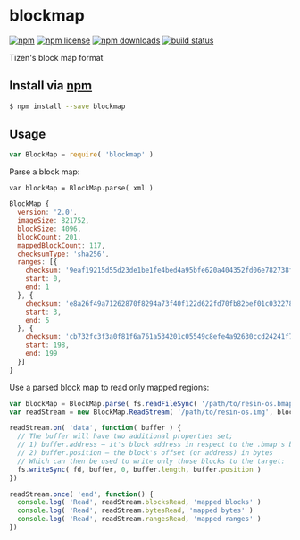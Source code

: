 # blockmap
[![npm](https://img.shields.io/npm/v/blockmap.svg?style=flat-square)](https://npmjs.com/package/blockmap)
[![npm license](https://img.shields.io/npm/l/blockmap.svg?style=flat-square)](https://npmjs.com/package/blockmap)
[![npm downloads](https://img.shields.io/npm/dm/blockmap.svg?style=flat-square)](https://npmjs.com/package/blockmap)
[![build status](https://img.shields.io/travis/resin-io-playground/blockmap.svg?style=flat-square)](https://travis-ci.org/resin-io-playground/blockmap)

Tizen's block map format

## Install via [npm](https://npmjs.com)

```sh
$ npm install --save blockmap
```

## Usage

```js
var BlockMap = require( 'blockmap' )
```

Parse a block map:

```
var blockMap = BlockMap.parse( xml )
```

```js
BlockMap {
  version: '2.0',
  imageSize: 821752,
  blockSize: 4096,
  blockCount: 201,
  mappedBlockCount: 117,
  checksumType: 'sha256',
  ranges: [{
    checksum: '9eaf19215d55d23de1be1fe4bed4a95bfe620a404352fd06e782738fff58e500',
    start: 0,
    end: 1
  }, {
    checksum: 'e8a26f49a71262870f8294a73f40f122d622fd70fb82bef01c0322785e9fd6b2',
    start: 3,
    end: 5
  }, {
    checksum: 'cb732fc3f3a0f81f6a761a534201c05549c8efe4a92630ccd24241f72d7d618c',
    start: 198,
    end: 199
  }]
}
```

Use a parsed block map to read only mapped regions:

```js
var blockMap = BlockMap.parse( fs.readFileSync( '/path/to/resin-os.bmap' ) )
var readStream = new BlockMap.ReadStream( '/path/to/resin-os.img', blockMap )

readStream.on( 'data', function( buffer ) {
  // The buffer will have two additional properties set;
  // 1) buffer.address – it's block address in respect to the .bmap's block size
  // 2) buffer.position – the block's offset (or address) in bytes
  // Which can then be used to write only those blocks to the target:
  fs.writeSync( fd, buffer, 0, buffer.length, buffer.position )
})

readStream.once( 'end', function() {
  console.log( 'Read', readStream.blocksRead, 'mapped blocks' )
  console.log( 'Read', readStream.bytesRead, 'mapped bytes' )
  console.log( 'Read', readStream.rangesRead, 'mapped ranges' )
})
```

